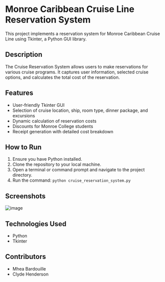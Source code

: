 # Monroe Caribbean Cruise Line Reservation System

This project implements a reservation system for Monroe Caribbean Cruise Line using Tkinter, a Python GUI library.

## Description

The Cruise Reservation System allows users to make reservations for various cruise programs. It captures user information, selected cruise options, and calculates the total cost of the reservation.

## Features

- User-friendly Tkinter GUI
- Selection of cruise location, ship, room type, dinner package, and excursions
- Dynamic calculation of reservation costs
- Discounts for Monroe College students
- Receipt generation with detailed cost breakdown

## How to Run

1. Ensure you have Python installed.
2. Clone the repository to your local machine.
3. Open a terminal or command prompt and navigate to the project directory.
4. Run the command: `python cruise_reservation_system.py`

## Screenshots
![image](https://github.com/BardouilleMhea/CruiseLineReservationSystem_Tkinter/assets/95055804/9603e9b7-b384-4377-80be-195b075947c1)


## Technologies Used

- Python
- Tkinter

## Contributors

- Mhea Bardouille
- Clyde Henderson
  


